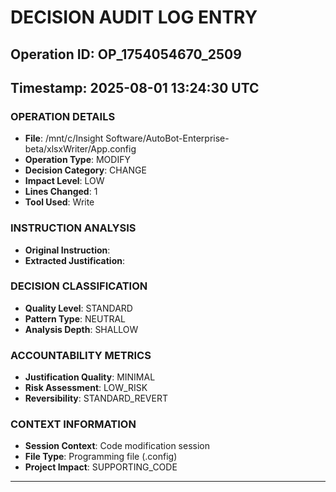 # DECISION AUDIT LOG ENTRY
## Operation ID: OP_1754054670_2509
## Timestamp: 2025-08-01 13:24:30 UTC

### OPERATION DETAILS
- **File**: /mnt/c/Insight Software/AutoBot-Enterprise-beta/xlsxWriter/App.config
- **Operation Type**: MODIFY
- **Decision Category**: CHANGE
- **Impact Level**: LOW
- **Lines Changed**: 1
- **Tool Used**: Write

### INSTRUCTION ANALYSIS
- **Original Instruction**: 
- **Extracted Justification**: 

### DECISION CLASSIFICATION
- **Quality Level**: STANDARD
- **Pattern Type**: NEUTRAL
- **Analysis Depth**: SHALLOW

### ACCOUNTABILITY METRICS
- **Justification Quality**: MINIMAL
- **Risk Assessment**: LOW_RISK
- **Reversibility**: STANDARD_REVERT

### CONTEXT INFORMATION
- **Session Context**: Code modification session
- **File Type**: Programming file (.config)
- **Project Impact**: SUPPORTING_CODE

---
